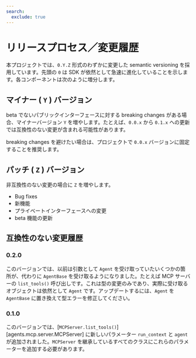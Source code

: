 ```yaml
---
search:
  exclude: true
---
```

# リリースプロセス／変更履歴

本プロジェクトでは、`0.Y.Z` 形式のわずかに変更した semantic versioning を採用しています。先頭の `0` は SDK が依然として急速に進化していることを示します。各コンポーネントは次のように増分します。

## マイナー ( `Y` ) バージョン

beta でないパブリックインターフェースに対する breaking changes がある場合、マイナーバージョン `Y` を増やします。たとえば、`0.0.x` から `0.1.x` への更新では互換性のない変更が含まれる可能性があります。

breaking changes を避けたい場合は、プロジェクトで `0.0.x` バージョンに固定することを推奨します。

## パッチ ( `Z` ) バージョン

非互換性のない変更の場合に `Z` を増やします。

- Bug fixes  
- 新機能  
- プライベートインターフェースへの変更  
- beta 機能の更新  

## 互換性のない変更履歴

### 0.2.0

このバージョンでは、以前は引数として `Agent` を受け取っていたいくつかの箇所が、代わりに `AgentBase` を受け取るようになりました。たとえば MCP サーバーの `list_tools()` 呼び出しです。これは型の変更のみであり、実際に受け取るオブジェクトは依然として `Agent` です。アップデートするには、`Agent` を `AgentBase` に置き換えて型エラーを修正してください。

### 0.1.0

このバージョンでは、[`MCPServer.list_tools()`][agents.mcp.server.MCPServer] に新しいパラメーター `run_context` と `agent` が追加されました。`MCPServer` を継承しているすべてのクラスにこれらのパラメーターを追加する必要があります。